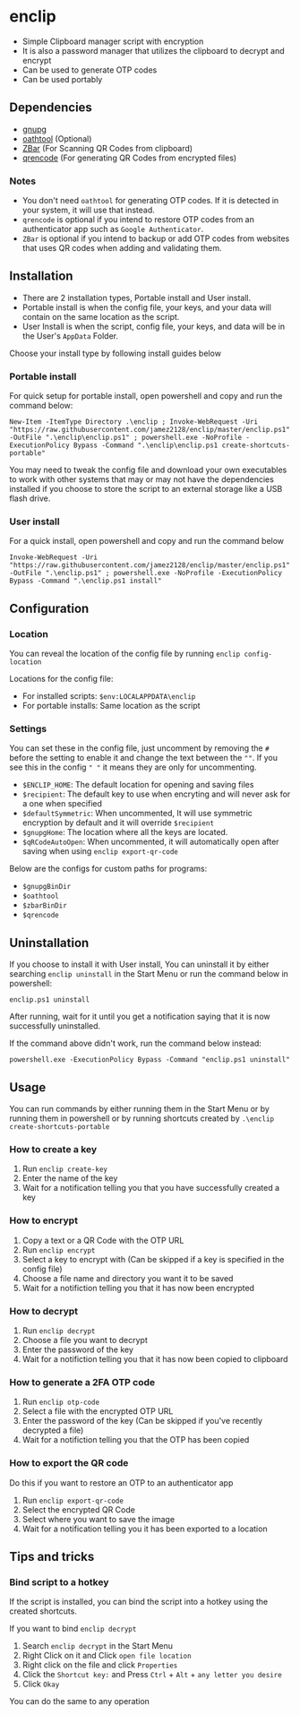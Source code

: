 # enclip
- Simple Clipboard manager script with encryption
- It is also a password manager that utilizes the clipboard to decrypt and
encrypt
- Can be used to generate OTP codes
- Can be used portably

## Dependencies
- [gnupg](https://gnupg.org/ftp/gcrypt/binary/gnupg-w32-2.4.3_20230704.exe)
- [oathtool](https://www.nongnu.org/oath-toolkit/download.html) (Optional)
- [ZBar](https://sourceforge.net/projects/zbar/files/zbar/0.10/zbar-0.10-setup.exe/download)
(For Scanning QR Codes from clipboard)
- [qrencode](https://sourceforge.net/projects/qrencode-for-windows/files/latest/download)
(For generating QR Codes from encrypted files)

### Notes
- You don't need `oathtool` for generating OTP codes. If it is detected in
your system, it will use that instead.
- `qrencode` is optional if you intend to restore OTP codes from an authenticator
app such as `Google Authenticator`.
- `ZBar` is optional if you intend to backup or add OTP codes from websites
that uses QR codes when adding and validating them.

## Installation
- There are 2 installation types, Portable install and User install.
- Portable install is when the config file, your keys, and your data will
contain on the same location as the script.
- User Install is when the script, config file, your keys, and data will
be in the User's `AppData` Folder.

Choose your install type by following install guides below

### Portable install
For quick setup for portable install, open powershell and copy and run the command below:
```
New-Item -ItemType Directory .\enclip ; Invoke-WebRequest -Uri "https://raw.githubusercontent.com/jamez2128/enclip/master/enclip.ps1" -OutFile ".\enclip\enclip.ps1" ; powershell.exe -NoProfile -ExecutionPolicy Bypass -Command ".\enclip\enclip.ps1 create-shortcuts-portable"
```
You may need to tweak the config file and download your own executables
to work with other systems that may or may not have the dependencies
installed if you choose to store the script to an external storage like a
USB flash drive. 

### User install
For a quick install, open powershell and copy and run the command below
```
Invoke-WebRequest -Uri "https://raw.githubusercontent.com/jamez2128/enclip/master/enclip.ps1" -OutFile ".\enclip.ps1" ; powershell.exe -NoProfile -ExecutionPolicy Bypass -Command ".\enclip.ps1 install"
```

## Configuration

### Location
You can reveal the location of the config file by running
`enclip config-location`

Locations for the config file:
- For installed scripts: `$env:LOCALAPPDATA\enclip`
- For portable installs: Same location as the script

### Settings
You can set these in the config file, just uncomment by removing the `#`
before the setting to enable it and change the text between the `""`. If you
see this in the config `" "`
it means they are only for uncommenting.
- `$ENCLIP_HOME`: The default location for opening and saving files
- `$recipient`: The default key to use when encryting and will never ask for a
one when specified
- `$defaultSymmetric`: When uncommented, It will use symmetric encryption
by default and it will override `$recipient`
- `$gnupgHome`: The location where all the keys are located.
- `$qRCodeAutoOpen`: When uncommented, it will automatically open after saving
when using `enclip export-qr-code`

Below are the configs for custom paths for programs:
- `$gnupgBinDir`
- `$oathtool`
- `$zbarBinDir`
- `$qrencode`

## Uninstallation
If you choose to install it with User install, You can uninstall it by either
searching `enclip uninstall` in the Start Menu or run the command below in
powershell:
```
enclip.ps1 uninstall
```
After running, wait for it until you get a notification saying that it is now
successfully uninstalled.

If the command above didn't work, run the command below instead:
```
powershell.exe -ExecutionPolicy Bypass -Command "enclip.ps1 uninstall"
```

## Usage
You can run commands by either running them in the Start Menu or by running
them in powershell or by running shortcuts created
by `.\enclip create-shortcuts-portable`

### How to create a key
1. Run `enclip create-key`
2. Enter the name of the key
3. Wait for a notification telling you that you have successfully created
a key

### How to encrypt
1. Copy a text or a QR Code with the OTP URL
2. Run `enclip encrypt`
3. Select a key to encrypt with
(Can be skipped if a key is specified in the config file)
4. Choose a file name and directory you want it to be saved
5. Wait for a notifiction telling you that it has now been encrypted

### How to decrypt
1. Run `enclip decrypt`
2. Choose a file you want to decrypt
3. Enter the password of the key
4. Wait for a notifiction telling you that it has now been copied to clipboard

### How to generate a 2FA OTP code
1. Run `enclip otp-code`
2. Select a file with the encrypted OTP URL
3. Enter the password of the key
(Can be skipped if you've recently decrypted a file)
4. Wait for a notifiction telling you that the OTP has been copied

### How to export the QR code
Do this if you want to restore an OTP to an authenticator app
1. Run `enclip export-qr-code`
2. Select the encrypted QR Code
3. Select where you want to save the image
4. Wait for a notification telling you it has been exported to a location

## Tips and tricks
### Bind script to a hotkey
If the script is installed, you can bind the script into a hotkey using the 
created shortcuts.

If you want to bind `enclip decrypt`
1. Search `enclip decrypt` in the Start Menu
2. Right Click on it and Click `open file location`
3. Right click on the file and click `Properties`
4. Click the `Shortcut key:` and Press `Ctrl` + `Alt` +
`any letter you desire`
5. Click `Okay`

You can do the same to any operation
